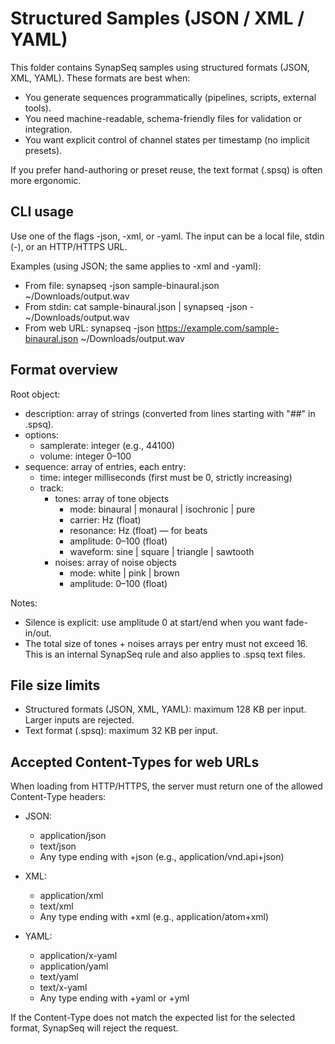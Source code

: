 # Structured Samples (JSON / XML / YAML)

This folder contains SynapSeq samples using structured formats (JSON, XML, YAML). These formats are best when:

- You generate sequences programmatically (pipelines, scripts, external tools).
- You need machine-readable, schema-friendly files for validation or integration.
- You want explicit control of channel states per timestamp (no implicit presets).

If you prefer hand-authoring or preset reuse, the text format (.spsq) is often more ergonomic.

## CLI usage

Use one of the flags -json, -xml, or -yaml. The input can be a local file, stdin (-), or an HTTP/HTTPS URL.

Examples (using JSON; the same applies to -xml and -yaml):

- From file:
  synapseq -json sample-binaural.json ~/Downloads/output.wav
- From stdin:
  cat sample-binaural.json | synapseq -json - ~/Downloads/output.wav
- From web URL:
  synapseq -json https://example.com/sample-binaural.json ~/Downloads/output.wav

## Format overview

Root object:

- description: array of strings (converted from lines starting with "##" in .spsq).
- options:
  - samplerate: integer (e.g., 44100)
  - volume: integer 0–100
- sequence: array of entries, each entry:
  - time: integer milliseconds (first must be 0, strictly increasing)
  - track:
    - tones: array of tone objects
      - mode: binaural | monaural | isochronic | pure
      - carrier: Hz (float)
      - resonance: Hz (float) — for beats
      - amplitude: 0–100 (float)
      - waveform: sine | square | triangle | sawtooth
    - noises: array of noise objects
      - mode: white | pink | brown
      - amplitude: 0–100 (float)

Notes:

- Silence is explicit: use amplitude 0 at start/end when you want fade-in/out.
- The total size of tones + noises arrays per entry must not exceed 16. This is an internal SynapSeq rule and also applies to .spsq text files.

## File size limits

- Structured formats (JSON, XML, YAML): maximum 128 KB per input. Larger inputs are rejected.
- Text format (.spsq): maximum 32 KB per input.

## Accepted Content-Types for web URLs

When loading from HTTP/HTTPS, the server must return one of the allowed Content-Type headers:

- JSON:

  - application/json
  - text/json
  - Any type ending with +json (e.g., application/vnd.api+json)

- XML:

  - application/xml
  - text/xml
  - Any type ending with +xml (e.g., application/atom+xml)

- YAML:
  - application/x-yaml
  - application/yaml
  - text/yaml
  - text/x-yaml
  - Any type ending with +yaml or +yml

If the Content-Type does not match the expected list for the selected format, SynapSeq will reject the request.

